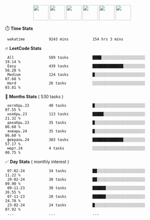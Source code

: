 <div align="center"><img src="https://assets.leetcode.com/static_assets/marketing/2024-50-lg.png" width="50" height="50"> <img src="https://assets.leetcode.com/static_assets/marketing/lg50.png" width="50" height="50"> <img src="https://leetcode.com/static/images/badges/dcc-2024-2.png" width="50" height="50"> <img src="https://leetcode.com/static/images/badges/dcc-2024-1.png" width="50" height="50"> <img src="https://leetcode.com/static/images/badges/dcc-2023-12.png" width="50" height="50"> <img src="https://leetcode.com/static/images/badges/dcc-2023-11.png" width="50" height="50"> </div>

⏱️ **Time Stats**
```text
 wakatime           9243 mins           154 hrs 3 mins      
```

🔥 **LeetCode Stats**
```text
 All                589 tasks           ████░░░░░░░░░░░░░░░░░░░░  19.14 %             
 Easy               439 tasks           ██████████████░░░░░░░░░░  56.28 %             
 Medium             124 tasks           █░░░░░░░░░░░░░░░░░░░░░░░  07.68 %             
 Hard               26 tasks            ░░░░░░░░░░░░░░░░░░░░░░░░  03.81 %             
```

👊 **Months Stats** ( 530 tasks )
```text
 октябрь.23         40 tasks            █░░░░░░░░░░░░░░░░░░░░░░░  07.55 %             
 ноябрь.23          113 tasks           █████░░░░░░░░░░░░░░░░░░░  21.32 %             
 декабрь.23         35 tasks            █░░░░░░░░░░░░░░░░░░░░░░░  06.60 %             
 январь.24          35 tasks            █░░░░░░░░░░░░░░░░░░░░░░░  06.60 %             
 февраль.24         303 tasks           ██████████████░░░░░░░░░░  57.17 %             
 март.24            4 tasks             ░░░░░░░░░░░░░░░░░░░░░░░░  00.75 %             
```

✅ **Day Stats** ( monthly interest )
```text
 07-02-24           34 tasks            ██░░░░░░░░░░░░░░░░░░░░░░  11.22 %             
 29-02-24           30 tasks            ██░░░░░░░░░░░░░░░░░░░░░░  09.90 %             
 09-11-23           30 tasks            ██████░░░░░░░░░░░░░░░░░░  26.55 %             
 07-11-23           28 tasks            ██████░░░░░░░░░░░░░░░░░░  24.78 %             
 23-02-24           24 tasks            █░░░░░░░░░░░░░░░░░░░░░░░  07.92 %             
 ...                ...                 ...                 
```


